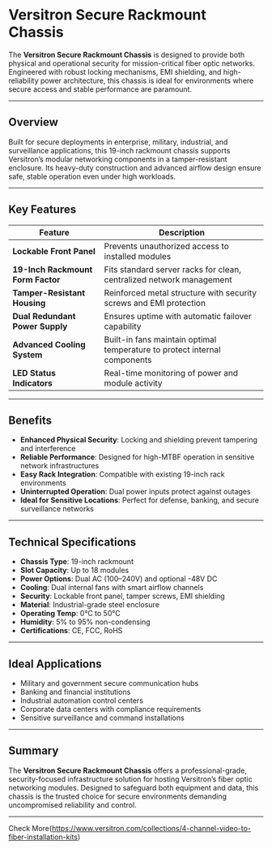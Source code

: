 # Versitron Secure Rackmount Chassis

The **Versitron Secure Rackmount Chassis** is designed to provide both physical and operational security for mission-critical fiber optic networks. Engineered with robust locking mechanisms, EMI shielding, and high-reliability power architecture, this chassis is ideal for environments where secure access and stable performance are paramount.

---

## Overview

Built for secure deployments in enterprise, military, industrial, and surveillance applications, this 19-inch rackmount chassis supports Versitron’s modular networking components in a tamper-resistant enclosure. Its heavy-duty construction and advanced airflow design ensure safe, stable operation even under high workloads.

---

## Key Features

| Feature                            | Description                                                                 |
|------------------------------------|-----------------------------------------------------------------------------|
| **Lockable Front Panel**           | Prevents unauthorized access to installed modules                           |
| **19-Inch Rackmount Form Factor**  | Fits standard server racks for clean, centralized network management        |
| **Tamper-Resistant Housing**       | Reinforced metal structure with security screws and EMI protection          |
| **Dual Redundant Power Supply**    | Ensures uptime with automatic failover capability                           |
| **Advanced Cooling System**        | Built-in fans maintain optimal temperature to protect internal components   |
| **LED Status Indicators**          | Real-time monitoring of power and module activity                           |

---

## Benefits

- **Enhanced Physical Security**: Locking and shielding prevent tampering and interference  
- **Reliable Performance**: Designed for high-MTBF operation in sensitive network infrastructures  
- **Easy Rack Integration**: Compatible with existing 19-inch rack environments  
- **Uninterrupted Operation**: Dual power inputs protect against outages  
- **Ideal for Sensitive Locations**: Perfect for defense, banking, and secure surveillance networks  

---

## Technical Specifications

- **Chassis Type**: 19-inch rackmount  
- **Slot Capacity**: Up to 18 modules  
- **Power Options**: Dual AC (100–240V) and optional -48V DC  
- **Cooling**: Dual internal fans with smart airflow channels  
- **Security**: Lockable front panel, tamper screws, EMI shielding  
- **Material**: Industrial-grade steel enclosure  
- **Operating Temp**: 0°C to 50°C  
- **Humidity**: 5% to 95% non-condensing  
- **Certifications**: CE, FCC, RoHS  

---

## Ideal Applications

- Military and government secure communication hubs  
- Banking and financial institutions  
- Industrial automation control centers  
- Corporate data centers with compliance requirements  
- Sensitive surveillance and command installations  

---

## Summary

The **Versitron Secure Rackmount Chassis** offers a professional-grade, security-focused infrastructure solution for hosting Versitron’s fiber optic networking modules. Designed to safeguard both equipment and data, this chassis is the trusted choice for secure environments demanding uncompromised reliability and control.

---
Check More(https://www.versitron.com/collections/4-channel-video-to-fiber-installation-kits)
